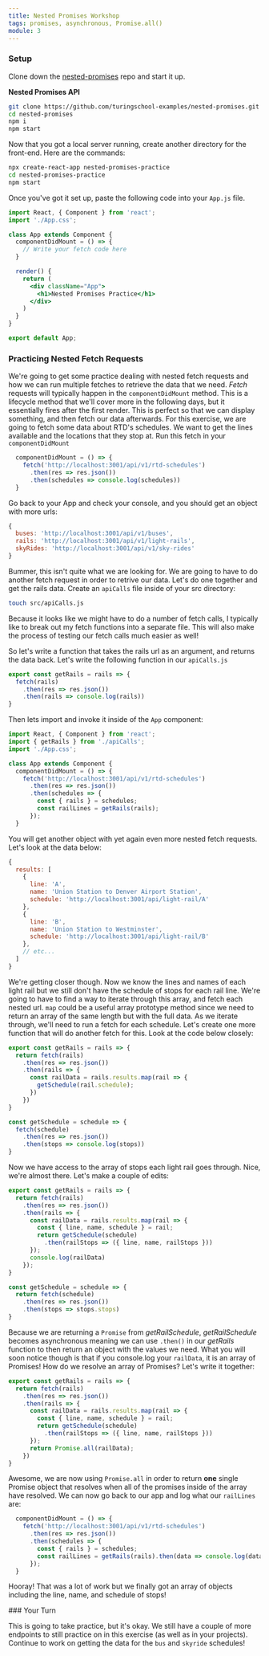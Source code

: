 ```yaml
---
title: Nested Promises Workshop
tags: promises, asynchronous, Promise.all()
module: 3
---
```


### Setup

Clone down the [nested-promises](https://github.com/turingschool-examples/nested-promises) repo and start it up.

**Nested Promises API**
```bash
git clone https://github.com/turingschool-examples/nested-promises.git
cd nested-promises
npm i
npm start
```

Now that you got a local server running,  create another directory for the front-end.  Here are the commands:

```bash
npx create-react-app nested-promises-practice
cd nested-promises-practice
npm start
```

Once you've got it set up, paste the following code into your `App.js` file.

```jsx
import React, { Component } from 'react';
import './App.css';

class App extends Component {
  componentDidMount = () => {
    // Write your fetch code here
  }

  render() {
    return (
      <div className="App">
        <h1>Nested Promises Practice</h1>
      </div>
    )
  }
}

export default App;
```

### Practicing Nested Fetch Requests

We're going to get some practice dealing with nested fetch requests and how we can run multiple fetches to retrieve the data that we need.  *Fetch* requests will typically happen in the `componentDidMount` method.  This is a lifecycle method that we'll cover more in the following days, but it essentially fires after the first render.  This is perfect so that we can display something, and then fetch our data afterwards.  For this exercise, we are going to fetch some data about RTD's schedules.  We want to get the lines available and the locations that they stop at.  Run this fetch in your `componentDidMount`

```js
  componentDidMount = () => {
    fetch('http://localhost:3001/api/v1/rtd-schedules')
      .then(res => res.json())
      .then(schedules => console.log(schedules))
  }
```

Go back to your App and check your console, and you should get an object with more urls:

```js
{ 
  buses: 'http://localhost:3001/api/v1/buses',
  rails: 'http://localhost:3001/api/v1/light-rails',
  skyRides: 'http://localhost:3001/api/v1/sky-rides'
}
```

Bummer, this isn't quite what we are looking for.  We are going to have to do another fetch request in order to retrive our data.  Let's do one together and get the rails data.  Create an `apiCalls` file inside of your src directory:

```bash
touch src/apiCalls.js
```

Because it looks like we might have to do a number of fetch calls, I typically like to break out my fetch functions into a separate file.  This will also make the process of testing our fetch calls much easier as well!

So let's write a function that takes the rails url as an argument, and returns the data back.  Let's write the following function in our `apiCalls.js`

```js
export const getRails = rails => {
  fetch(rails)
    .then(res => res.json())
    .then(rails => console.log(rails))
}
```

Then lets import and invoke it inside of the `App` component:

```js
import React, { Component } from 'react';
import { getRails } from './apiCalls';
import './App.css';

class App extends Component {
  componentDidMount = () => {
    fetch('http://localhost:3001/api/v1/rtd-schedules')
      .then(res => res.json())
      .then(schedules => {
        const { rails } = schedules;
        const railLines = getRails(rails);
      });
  }
```

You will get another object with yet again even more nested fetch requests.  Let's look at the data below:

```js
{
  results: [
    {
      line: 'A',
      name: 'Union Station to Denver Airport Station',
      schedule: 'http://localhost:3001/api/light-rail/A'
    },
    {
      line: 'B',
      name: 'Union Station to Westminster',
      schedule: 'http://localhost:3001/api/light-rail/B'
    },
    // etc...
  ]
}
```

We're getting closer though.  Now we know the lines and names of each light rail but we still don't have the schedule of stops for each rail line.  We're going to have to find a way to iterate through this array, and fetch each nested url.  `map` could be a useful array prototype method since we need to return an array of the same length but with the full data.  As we iterate through, we'll need to run a fetch for each schedule.  Let's create one more function that will do another fetch for this.  Look at the code below closely:

```js
export const getRails = rails => {
  return fetch(rails)
    .then(res => res.json())
    .then(rails => {
      const railData = rails.results.map(rail => {
        getSchedule(rail.schedule);
      })
    })
}

const getSchedule = schedule => {
  fetch(schedule)
    .then(res => res.json())
    .then(stops => console.log(stops))
}
```

Now we have access to the array of stops each light rail goes through.  Nice, we're almost there.  Let's make a couple of edits:

```js
export const getRails = rails => {
  return fetch(rails)
    .then(res => res.json())
    .then(rails => {
      const railData = rails.results.map(rail => {
        const { line, name, schedule } = rail;
        return getSchedule(schedule)
          .then(railStops => ({ line, name, railStops }))
      });
      console.log(railData)
    });
}

const getSchedule = schedule => {
  return fetch(schedule)
    .then(res => res.json())
    .then(stops => stops.stops)
}
```

Because we are returning a `Promise` from *getRailSchedule*, *getRailSchedule* becomes asynchronous meaning we can use `.then()` in our *getRails* function to then return an object with the values we need.  What you will soon notice though is that if you console.log your `railData`, it is an array of Promises!  How do we resolve an array of Promises?  Let's write it together:

```js
export const getRails = rails => {
  return fetch(rails)
    .then(res => res.json())
    .then(rails => {
      const railData = rails.results.map(rail => {
        const { line, name, schedule } = rail;
        return getSchedule(schedule)
          .then(railStops => ({ line, name, railStops }))
      });
      return Promise.all(railData);
    })
}
```

Awesome, we are now using `Promise.all` in order to return **one** single Promise object that resolves when all of the promises inside of the array have resolved.  We can now go back to our app and log what our `railLines` are:

```js
  componentDidMount = () => {
    fetch('http://localhost:3001/api/v1/rtd-schedules')
      .then(res => res.json())
      .then(schedules => {
        const { rails } = schedules;
        const railLines = getRails(rails).then(data => console.log(data))
      });
  }
```

Hooray!  That was a lot of work but we finally got an array of objects including the line, name, and schedule of stops! 

<section class="call-to-action">
### Your Turn

This is going to take practice, but it's okay.  We still have a couple of more endpoints to still practice on in this exercise (as well as in your projects).  Continue to work on getting the data for the `bus` and `skyride` schedules!
</section>



